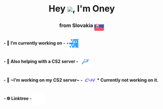 <h1 align="center">Hey <img src="https://cdn.7tv.app/emote/01FPQXMF6R0008ZYPTDH5TZB78/1x.webp">, I'm Oney</h1>
<h3 align="center">from Slovakia <img align="center" src="sk_flag.svg" height="32" width="32"/></h3>

#### - 🔭 I’m currently working on - <a href="https://fkht.cz" target="blank"><img align="center" src="fkht_new.png" height="40" width="40"/></a>
#### - 🙌 Also helping with a CS2 server - <a href="https://csko.net" target="blank"><img align="center" src="playpoint.png" height="40" width="40"/></a>
#### - 👯 ~I’m working on my CS2 server~ - <img align="center" src="chronohub.png" height="40" width="40"/> __* Currently not working on it.__</a>

#### - 🌐 Linktree - <a href="https://oneyxacek.eu/linktree" target="blank"><img align="center" src="linktree_new.svg" alt="linktree" height="40" width="40"/></a> 
